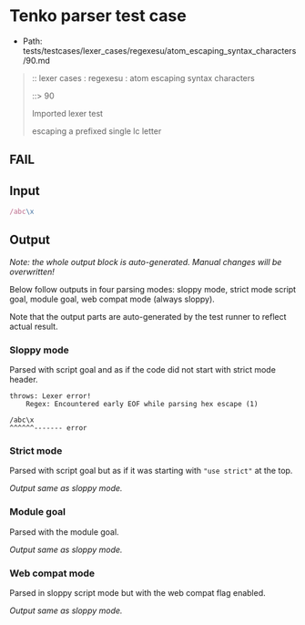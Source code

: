 # Tenko parser test case

- Path: tests/testcases/lexer_cases/regexesu/atom_escaping_syntax_characters/90.md

> :: lexer cases : regexesu : atom escaping syntax characters
>
> ::> 90
>
> Imported lexer test
>
> escaping a prefixed single lc letter

## FAIL

## Input

`````js
/abc\x
`````

## Output

_Note: the whole output block is auto-generated. Manual changes will be overwritten!_

Below follow outputs in four parsing modes: sloppy mode, strict mode script goal, module goal, web compat mode (always sloppy).

Note that the output parts are auto-generated by the test runner to reflect actual result.

### Sloppy mode

Parsed with script goal and as if the code did not start with strict mode header.

`````
throws: Lexer error!
    Regex: Encountered early EOF while parsing hex escape (1)

/abc\x
^^^^^^------- error
`````

### Strict mode

Parsed with script goal but as if it was starting with `"use strict"` at the top.

_Output same as sloppy mode._

### Module goal

Parsed with the module goal.

_Output same as sloppy mode._

### Web compat mode

Parsed in sloppy script mode but with the web compat flag enabled.

_Output same as sloppy mode._
